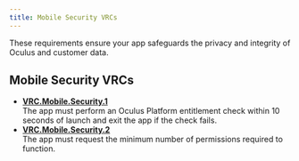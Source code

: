 ```yaml
---
title: Mobile Security VRCs
---
```


These requirements ensure your app safeguards the privacy and integrity of Oculus and customer data.

## Mobile Security VRCs



* **[VRC.Mobile.Security.1](/distribute/latest/concepts/vrc-mobile-security-1/)**  
The app must perform an Oculus Platform entitlement check within 10 seconds of launch and exit the app if the check fails.
* **[VRC.Mobile.Security.2](/distribute/latest/concepts/vrc-mobile-security-2/)**  
The app must request the minimum number of permissions required to function.

